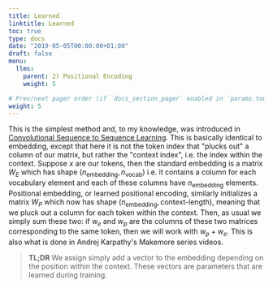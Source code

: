 ```yaml
---
title: Learned
linktitle: Learned
toc: true
type: docs
date: "2019-05-05T00:00:00+01:00"
draft: false
menu:
  llms:
    parent: 2) Positional Encoding
    weight: 5

# Prev/next pager order (if `docs_section_pager` enabled in `params.toml`)
weight: 5
---
```

This is the simplest method and, to my knowledge, was introduced in [Convolutional Sequence to Sequence Learning](https://arxiv.org/pdf/1705.03122). This is basically identical to embedding, except that here it is not the token index that "plucks out" a column of our matrix, but rather the "context index", i.e. the index within the context. Suppose $x$ are our tokens, then the standard embedding is a matrix $W_E$ which has shape $(n_{\text{embedding}}, n_{\text{vocab}})$ i.e. it contains a column for each vocabulary element and each of these columns have $n_{\text{embedding}}$ elements. Positional embedding, or learned positional encoding, similarly initializes a matrix $W_P$ which now has shape $(n_{\text{embedding}}, \text{context-length})$, meaning that we pluck out a column for each token within the context. Then, as usual we simply sum these two: if $w_{e}$ and $w_{p}$ are the columns of these two matrices corresponding to the same token, then we will work with $w_p + w_e$. This is also what is done in Andrej Karpathy's Makemore series videos.

> **TL;DR** We assign simply add a vector to the embedding depending on the position within the context. These vectors are parameters that are learned during training.
